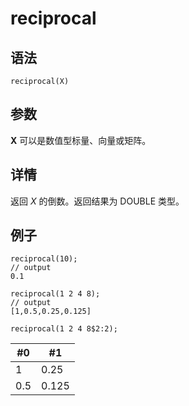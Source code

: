 # reciprocal

## 语法

`reciprocal(X)`

## 参数

**X** 可以是数值型标量、向量或矩阵。

## 详情

返回 *X* 的倒数。返回结果为 DOUBLE 类型。

## 例子

```
reciprocal(10);
// output
0.1

reciprocal(1 2 4 8);
// output
[1,0.5,0.25,0.125]

reciprocal(1 2 4 8$2:2);
```

| #0 | #1 |
| --- | --- |
| 1 | 0.25 |
| 0.5 | 0.125 |

